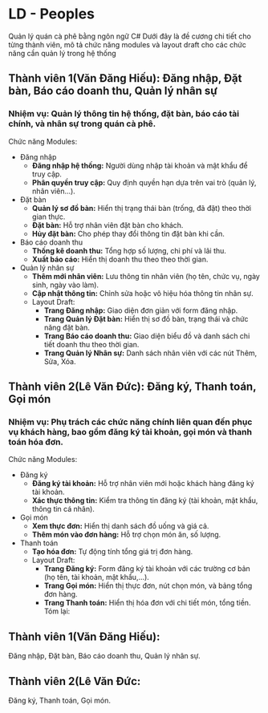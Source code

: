 # LD - Peoples
Quản lý quán cà phê  bằng ngôn ngữ C# Dưới đây là đề cương chi tiết cho từng thành viên, mô tả chức năng modules và layout draft cho các chức năng cần quản lý trong hệ thống
## Thành viên 1(Văn Đăng Hiếu): Đăng nhập, Đặt bàn, Báo cáo doanh thu, Quản lý nhân sự

### **Nhiệm vụ:** Quản lý thông tin hệ thống, đặt bàn, báo cáo tài chính, và nhân sự trong quán cà phê.
Chức năng Modules:
- Đăng nhập
  - **Đăng nhập hệ thống:** Người dùng nhập tài khoản và mật khẩu để truy cập.
  - **Phân quyền truy cập:** Quy định quyền hạn dựa trên vai trò (quản lý, nhân viên...).
- Đặt bàn
  - **Quản lý sơ đồ bàn:** Hiển thị trạng thái bàn (trống, đã đặt) theo thời gian thực.
  - **Đặt bàn:** Hỗ trợ nhân viên đặt bàn cho khách.
  - **Hủy đặt bàn:** Cho phép thay đổi thông tin đặt bàn khi cần.
- Báo cáo doanh thu
  - **Thống kê doanh thu:** Tổng hợp số lượng, chi phí và lãi thu.
  - **Xuất báo cáo:** Hiển thị doanh thu theo theo thời gian.
- Quản lý nhân sự
  - **Thêm mới nhân viên:** Lưu thông tin nhân viên (họ tên, chức vụ, ngày sinh, ngày vào làm).
  - **Cập nhật thông tin:** Chỉnh sửa hoặc vô hiệu hóa thông tin nhân sự.
  - Layout Draft:
    - **Trang Đăng nhập:** Giao diện đơn giản với form đăng nhập.
    - **Trang Quản lý Đặt bàn:** Hiển thị sơ đồ bàn, trạng thái và chức năng đặt bàn.
    - **Trang Báo cáo doanh thu:** Giao diện biểu đồ và danh sách chi tiết doanh thu theo thời gian.
    - **Trang Quản lý Nhân sự:** Danh sách nhân viên với các nút Thêm, Sửa, Xóa.
## Thành viên 2(Lê Văn Đức): Đăng ký, Thanh toán, Gọi món
###   **Nhiệm vụ:** Phụ trách các chức năng chính liên quan đến phục vụ khách hàng, bao gồm đăng ký tài khoản, gọi món và thanh toán hóa đơn.
Chức năng Modules:
- Đăng ký
  - **Đăng ký tài khoản:** Hỗ trợ nhân viên mới hoặc khách hàng đăng ký tài khoản.
  - **Xác thực thông tin:** Kiểm tra thông tin đăng ký (tài khoản, mật khẩu, thông tin cá nhân).
- Gọi món
  - **Xem thực đơn:** Hiển thị danh sách đồ uống và giá cả.
  - **Thêm món vào đơn hàng:** Hỗ trợ chọn món ăn, số lượng.
- Thanh toán
  - **Tạo hóa đơn:** Tự động tính tổng giá trị đơn hàng.
  - Layout Draft:
    - **Trang Đăng ký:** Form đăng ký tài khoản với các trường cơ bản (họ tên, tài khoản, mật khẩu,...).
    - **Trang Gọi món:** Hiển thị thực đơn, nút chọn món, và bảng tổng đơn hàng.
    - **Trang Thanh toán:** Hiển thị hóa đơn với chi tiết món, tổng tiền.
Tóm lại:
## Thành viên 1(Văn Đăng Hiếu):
Đăng nhập,
Đặt bàn,
Báo cáo doanh thu,
Quản lý nhân sự.

## Thành viên 2(Lê Văn Đức:
Đăng ký,
Thanh toán,
Gọi món.
